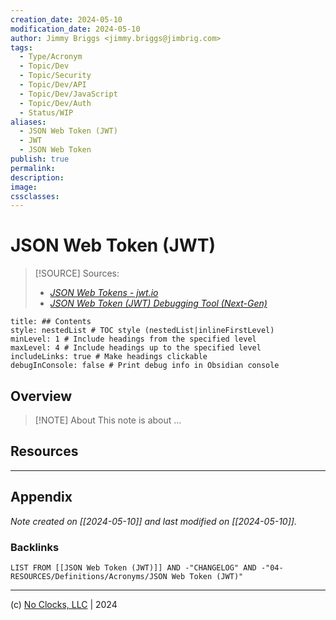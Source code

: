 ```yaml
---
creation_date: 2024-05-10
modification_date: 2024-05-10
author: Jimmy Briggs <jimmy.briggs@jimbrig.com>
tags:
  - Type/Acronym
  - Topic/Dev
  - Topic/Security
  - Topic/Dev/API
  - Topic/Dev/JavaScript
  - Topic/Dev/Auth
  - Status/WIP
aliases:
  - JSON Web Token (JWT)
  - JWT
  - JSON Web Token
publish: true
permalink:
description:
image:
cssclasses:
---
```


# JSON Web Token (JWT)

> [!SOURCE] Sources:
> - *[JSON Web Tokens - jwt.io](https://jwt.io/)*
> - *[JSON Web Token (JWT) Debugging Tool (Next-Gen)](https://jwt.is/)*

```table-of-contents
title: ## Contents 
style: nestedList # TOC style (nestedList|inlineFirstLevel)
minLevel: 1 # Include headings from the specified level
maxLevel: 4 # Include headings up to the specified level
includeLinks: true # Make headings clickable
debugInConsole: false # Print debug info in Obsidian console
```

## Overview

> [!NOTE] About
> This note is about ...

## Resources

***

## Appendix

*Note created on [[2024-05-10]] and last modified on [[2024-05-10]].*

### Backlinks

```dataview
LIST FROM [[JSON Web Token (JWT)]] AND -"CHANGELOG" AND -"04-RESOURCES/Definitions/Acronyms/JSON Web Token (JWT)"
```

***

(c) [No Clocks, LLC](https://github.com/noclocks) | 2024


